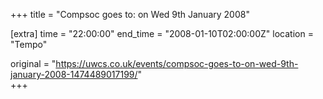 +++
title = "Compsoc goes to: on Wed 9th January 2008"

[extra]
time = "22:00:00"
end_time = "2008-01-10T02:00:00Z"
location = "Tempo"

original = "https://uwcs.co.uk/events/compsoc-goes-to-on-wed-9th-january-2008-1474489017199/"    
+++



